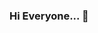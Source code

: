### Hi Everyone... 👋

<!--
**wilkermarei/wilkermarei** is a ✨ _special_ ✨ repository because its `README.md` (this file) appears on your GitHub profile.

Here are some ideas to get you started:

- 🔭 I’m currently working on Support Analyst
- 🌱 I’m currently learning C# and English and SQL and .... rs
- 👯 I’m looking to collaborate on Everyhing 
- 📫 How to reach me: On My facebook
-  🌱 Hard Worker, Hard Learner and I Never Give up

-->
